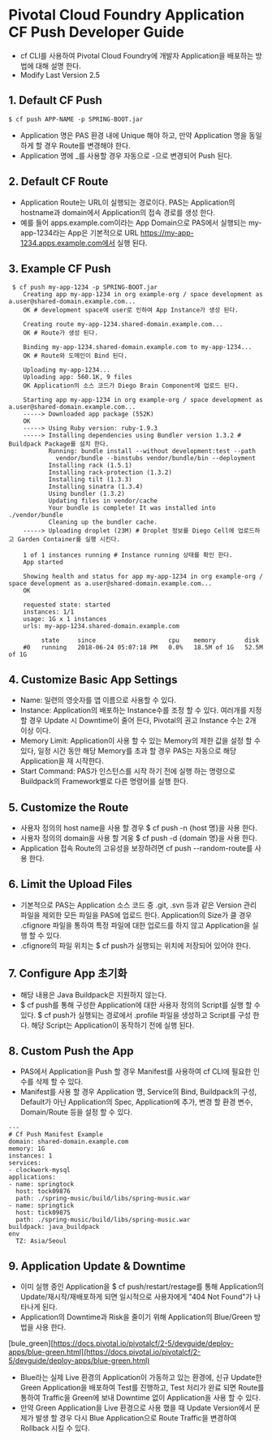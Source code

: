 
#  Pivotal Cloud Foundry Application CF Push Developer Guide

- cf CLI를 사용하여 Pivotal Cloud Foundry에 개발자 Application을 배포하는 방법에 대해 설명 한다.
- Modify Last Version 2.5

## 1. Default CF Push 

```
$ cf push APP-NAME -p SPRING-BOOT.jar
```
- Application 명은 PAS 환경 내에 Unique 해야 하고, 만약 Application 명을 동일 하게 할 경우 Route를 변경해야 한다. 
- Application 명에 _를 사용할 경우 자동으로 -으로 변경되어 Push 된다.

## 2. Default CF Route

- Application Route는 URL이 실행되는 경로이다. PAS는 Application의 hostname과 domain에서 Application의 접속 경로를 생성 한다.
- 예를 들어 apps.example.com이라는 App Domain으로 PAS에서 실행되는 my-app-1234라는 App은 기본적으로 URL https://my-app-1234.apps.example.com에서 실행 된다.


## 3. Example CF Push
```
 $ cf push my-app-1234 -p SPRING-BOOT.jar
    Creating app my-app-1234 in org example-org / space development as a.user@shared-domain.example.com...
    OK # development space에 user로 인하여 App Instance가 생성 된다.

    Creating route my-app-1234.shared-domain.example.com... 
    OK # Route가 생성 된다.

    Binding my-app-1234.shared-domain.example.com to my-app-1234...
    OK # Route와 도메인이 Bind 된다.

    Uploading my-app-1234...
    Uploading app: 560.1K, 9 files
    OK Application의 소스 코드가 Diego Brain Component에 업로드 된다.

    Starting app my-app-1234 in org example-org / space development as a.user@shared-domain.example.com...
    -----> Downloaded app package (552K)
    OK
    -----> Using Ruby version: ruby-1.9.3
    -----> Installing dependencies using Bundler version 1.3.2 # Buildpack Package를 설치 한다.
           Running: bundle install --without development:test --path
             vendor/bundle --binstubs vendor/bundle/bin --deployment
           Installing rack (1.5.1)
           Installing rack-protection (1.3.2)
           Installing tilt (1.3.3)
           Installing sinatra (1.3.4)
           Using bundler (1.3.2)
           Updating files in vendor/cache
           Your bundle is complete! It was installed into ./vendor/bundle
           Cleaning up the bundler cache.
    -----> Uploading droplet (23M) # Droplet 정보를 Diego Cell에 업로드하고 Garden Container를 실행 시킨다.

    1 of 1 instances running # Instance running 상태를 확인 한다.
    App started

    Showing health and status for app my-app-1234 in org example-org / space development as a.user@shared-domain.example.com...
    OK

    requested state: started
    instances: 1/1
    usage: 1G x 1 instances
    urls: my-app-1234.shared-domain.example.com

         state     since                    cpu    memory        disk
    #0   running   2018-06-24 05:07:18 PM   0.0%   18.5M of 1G   52.5M of 1G
```

## 4. Customize Basic App Settings

- Name: 일련의 영숫자를 앱 이름으로 사용할 수 있다.
- Instance: Application의 배포하는 Instance수를 조정 할 수 있다. 여러개를 지정 할 경우 Update 시 Downtime이 줄어 든다, Pivotal의 권고 Instance 수는 2개 이상 이다.
- Memory Limit: Application이 사용 할 수 있는 Memory의 제한 값을 설정 할 수 있다, 일정 시간 동안 해당 Memory를 초과 할 경우 PAS는 자동으로 해당 Application을 재 시작한다.
- Start Command: PAS가 인스턴스를 시작 하기 전에 실행 하는 명령으로 Buildpack의 Framework별로 다른 명령어를 실행 한다. 

## 5. Customize the Route

- 사용자 정의의 host name을 사용 할 경우 $ cf push -n {host 명}을 사용 한다.
- 사용자 정의의 domain을 사용 할 겨웅 $ cf push -d {domain 명}을 사용 한다.
- Application 접속 Route의 고유성을 보장하려면 cf push --random-route를 사용 한다.

## 6. Limit the Upload Files

- 기본적으로 PAS는 Application 소스 코드 중 .git, .svn 등과 같은 Version 관리 파일을 제외한 모든 파일을 PAS에 업로드 한다. Application의 Size가 클 경우 .cfignore 파일을 통하여 특정 파일에 대한 업로드를 하지 않고 Application을 실행 할 수 있다.
- .cfignore의 파일 위치는 $ cf push가 실행되는 위치에 저장되어 있어야 한다.

## 7. Configure App 초기화
- 해당 내용은 Java Buildpack은 지원하지 않는다.
- $ cf push를 통해 구성한 Application에 대한 사용자 정의의 Script를 실행 할 수 있다. $ cf push가 실행되는 경로에서 .profile 파일을 생성하고 Script를 구성 한다. 해당 Script는 Application이 동작하기 전에 실행 된다.

## 8. Custom Push the App
- PAS에서 Application을 Push 할 경우 Manifest를 사용하여 cf CLI에 필요한 인수를 삭제 할 수 있다.
- Manifest를 사용 할 경우 Application 명, Service의 Bind, Buildpack의 구성, Default가 아닌 Application의 Spec, Application에 추가, 변경 할 환경 변수, Domain/Route 등을 설정 할 수 있다.

```
---
# Cf Push Manifest Example
domain: shared-domain.example.com
memory: 1G
instances: 1
services:
- clockwork-mysql
applications:
- name: springtock
  host: tock09876
  path: ./spring-music/build/libs/spring-music.war
- name: springtick
  host: tick09875
  path: ./spring-music/build/libs/spring-music.war
buildpack: java_buildpack
env
  TZ: Asia/Seoul
```

## 9. Application Update & Downtime
- 이미 실행 중인 Application을 $ cf push/restart/restage를 통해 Application의 Update/재시작/재배포하게 되면 일시적으로 사용자에게 "404 Not Found"가 나타나게 된다.
- Application의 Downtime과 Risk을 줄이기 위해 Application의 Blue/Green 방법을 사용 한다.

[bule_green][https://docs.pivotal.io/pivotalcf/2-5/devguide/deploy-apps/blue-green.html](https://docs.pivotal.io/pivotalcf/2-5/devguide/deploy-apps/blue-green.html) 

- Blue라는 실제 Live 환경의 Application이 가동하고 있는 환경에, 신규 Update한 Green Application을 배포하여 Test를 진행하고, Test 처리가 완료 되면 Route를 통하여 Traffic을 Green에 보내 Downtime 없이 Application을 사용 할 수 있다.
- 만약 Green Application을 Live 환경으로 사용 했을 때 Update Version에서 문제가 발생 할 경우 다시 Blue Application으로 Route Traffic을 변경하여 Rollback 시킬 수 있다.

